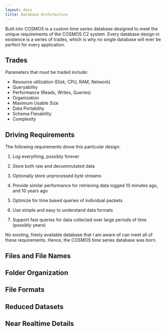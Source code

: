 ```yaml
---
layout: docs
title: Database Architecture
---
```


Built into COSMOS is a custom time series database designed to meet the unique requirements of the COSMOS C2 system. Every database design in existence is a series of trades, which is why no single database will ever be perfect for every application.

## Trades

Parameters that must be traded include:

- Resource utilization (Disk, CPU, RAM, Network)
- Queryability
- Performance (Reads, Writes, Queries)
- Organization
- Maximum Usable Size
- Data Portability
- Schema Flexability
- Complexity

## Driving Requirements

The following requirements drove this particular design:

1. Log everything, possibly forever

1. Store both raw and decommutated data

1. Optionally store unprocessed byte streams

1. Provide similar performance for retrieving data logged 10 minutes ago, and 10 years ago

1. Optimize for time based queries of individual packets

1. Use simple and easy to understand data formats

1. Support fast queries for data collected over large periods of time (possibly years)

No existing, freely available database that I am aware of can meet all of these requirements. Hence, the COSMOS time series database was born.

## Files and File Names

## Folder Organization

## File Formats

## Reduced Datasets

## Near Realtime Details
